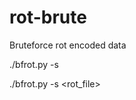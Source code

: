 # rot-brute
Bruteforce rot encoded data

./bfrot.py -s <rot encoded data>
  
./bfrot.py -s <rot_file>
